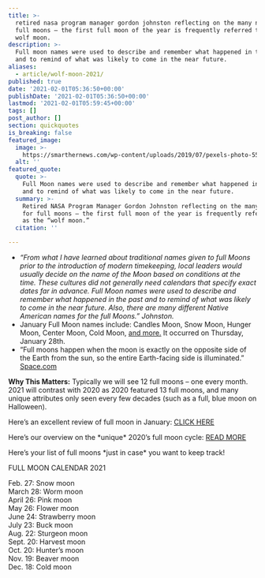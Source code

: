 ```yaml
---
title: >-
  retired nasa program manager gordon johnston reflecting on the many names for
  full moons – the first full moon of the year is frequently referred to as the
  wolf moon.
description: >-
  Full moon names were used to describe and remember what happened in the past
  and to remind of what was likely to come in the near future.
aliases:
  - article/wolf-moon-2021/
published: true
date: '2021-02-01T05:36:50+00:00'
publishDate: '2021-02-01T05:36:50+00:00'
lastmod: '2021-02-01T05:59:45+00:00'
tags: []
post_author: []
section: quickquotes
is_breaking: false
featured_image:
  image: >-
    https://smarthernews.com/wp-content/uploads/2019/07/pexels-photo-556663-e1591980518508-1024x906.jpeg
  alt: ''
featured_quote:
  quote: >-
    Full Moon names were used to describe and remember what happened in the past
    and to remind of what was likely to come in the near future.
  summary: >-
    Retired NASA Program Manager Gordon Johnston reflecting on the many names
    for full moons – the first full moon of the year is frequently referred to
    as the “wolf moon.”
  citation: ''

---
```

*   _“From what I have learned about traditional names given to full Moons prior to the introduction of modern timekeeping, local leaders would usually decide on the name of the Moon based on conditions at the time. These cultures did not generally need calendars that specify exact dates far in advance. Full Moon names were used to describe and remember what happened in the past and to remind of what was likely to come in the near future. Also, there are many different Native American names for the full Moons.” Johnston._
*   January Full Moon names include: Candles Moon, Snow Moon, Hunger Moon, Center Moon, Cold Moon, [and more.](\"https://solarsystem.nasa.gov/news/1675/the-next-full-moon-is-another-wolf-moon/\") It occurred on Thursday, January 28th.
*   “Full moons happen when the moon is exactly on the opposite side of the Earth from the sun, so the entire Earth-facing side is illuminated.” [Space.com](\"https://www.space.com/35281-january-full-moon.html\")

**Why This Matters:** Typically we will see 12 full moons – one every month. 2021 will contrast with 2020 as 2020 featured 13 full moons, and many unique attributes only seen every few decades (such as a full, blue moon on Halloween).

Here’s an excellent review of full moon in January: [CLICK HERE](\"https://solarsystem.nasa.gov/news/1675/the-next-full-moon-is-another-wolf-moon/\")

Here’s our overview on the \*unique\* 2020’s full moon cycle: [READ MORE](\"https://smarthernews.com/article/harvestmoon2020/\")

Here’s your list of full moons \*just in case\* you want to keep track!

FULL MOON CALENDAR 2021

Feb. 27: Snow moon  
March 28: Worm moon  
April 26: Pink moon  
May 26: Flower moon  
June 24: Strawberry moon  
July 23: Buck moon  
Aug. 22: Sturgeon moon  
Sept. 20: Harvest moon  
Oct. 20: Hunter’s moon  
Nov. 19: Beaver moon  
Dec. 18: Cold moon